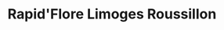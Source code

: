 ---
title: "Rapid'Flore Limoges Roussillon"
url: /limoges/rapidflore-limoges-roussillon/
shop: fleuriste
---